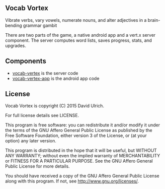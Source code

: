 ## Vocab Vortex
Vibrate verbs, vary vowels, numerate nouns, and alter adjectives in a brain-bending grammar gambit

There are two parts of the game, a native android app and a vert.x server component. The server computes word lists, saves progress, stats, and upgrades.


## Components

* [vocab-vertex](https://github.com/dulrich/vocab-vertex) is the server code
* [vocab-vertex-app](https://github.com/dulrich/vocab-vertex-app) is the android app code


## License

Vocab Vortex is copyright (C) 2015 David Ulrich.

For full license details see LICENSE.

This program is free software: you can redistribute it and/or modify it under the terms of the GNU Affero General Public License as published by the Free Software Foundation, either version 3 of the License, or (at your option) any later version.

This program is distributed in the hope that it will be useful, but WITHOUT ANY WARRANTY; without even the implied warranty of MERCHANTABILITY or FITNESS FOR A PARTICULAR PURPOSE. See the GNU Affero General Public License for more details.

You should have received a copy of the GNU Affero General Public License along with this program. If not, see http://www.gnu.org/licenses/.
